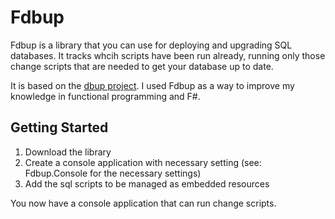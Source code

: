 # Fdbup

Fdbup is a library that you can use for deploying and upgrading SQL databases. It tracks whcih scripts have been run already, running only those change scripts that are needed to get your database up to date.

It is based on the [dbup project](http://dbup.github.io/). I used Fdbup as a way to improve my knowledge in functional programming and F#.

## Getting Started
1. Download the library
2. Create a console application with necessary setting (see: Fdbup.Console for the necessary settings)
3. Add the sql scripts to be managed as embedded resources

You now have a console application that can run change scripts.
